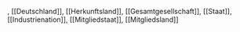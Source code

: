 , [[Deutschland]], [[Herkunftsland]], [[Gesamtgesellschaft]], [[Staat]], [[Industrienation]], [[Mitgliedstaat]], [[Mitgliedsland]]